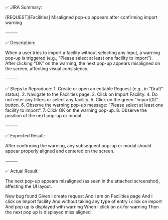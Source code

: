 ✅ JIRA Summary:

[REQUEST][Facilities] Misaligned pop-up appears after confirming import warning

⸻

✅ Description:

When a user tries to import a facility without selecting any input, a warning pop-up is triggered (e.g., “Please select at least one facility to import”). After clicking “OK” on the warning, the next pop-up appears misaligned on the screen, affecting visual consistency.

⸻

✅ Steps to Reproduce:
	1.	Create or open an editable Request (e.g., in “Draft” status).
	2.	Navigate to the Facilities page.
	3.	Click on Import Facility.
	4.	Do not enter any filters or select any facility.
	5.	Click on the green “Import(0)” button.
	6.	Observe the warning pop-up message: “Please select at least one facility to import”.
	7.	Click OK on the warning pop-up.
	8.	Observe the position of the next pop-up or modal.

⸻

✅ Expected Result:

After confirming the warning, any subsequent pop-up or modal should appear properly aligned and centered on the screen.

⸻

✅ Actual Result:

The next pop-up appears misaligned (as seen in the attached screenshot), affecting the UI layout.


New bug found
Given I create request 
And i am on Facilities page
And i click on Import facility 
And without taking any type of entry i click on import
And pop up is displayed with warning 
When i click on ok for warning 
Then the next pop up is displayed miss aligned
